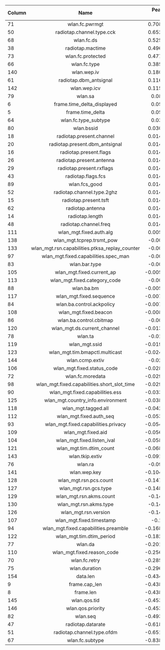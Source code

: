 | Column        | Name           | Pearson Corr  | Kendall Corr  | Spearman Corr  |
| ------------- |:-------------:| -----:| -----:| -----:|
|	71	|	wlan.fc.pwrmgt	|	0.708561	|	0.708561	|	0.708561	|
|	50	|	radiotap.channel.type.cck	|	0.652165	|	0.652165	|	0.652165	|
|	68	|	wlan.fc.ds	|	0.525254	|	0.52784	|	0.539139	|
|	38	|	radiotap.mactime	|	0.496848	|	0.44858	|	0.549358	|
|	73	|	wlan.fc.protected	|	0.477183	|	0.477183	|	0.477183	|
|	66	|	wlan.fc.type	|	0.385492	|	0.420697	|	0.43509	|
|	140	|	wlan.wep.iv	|	0.180674	|	0.24599	|	0.285182	|
|	61	|	radiotap.dbm_antsignal	|	0.116366	|	-0.106813	|	-0.12261	|
|	142	|	wlan.wep.icv	|	0.115751	|	0.230346	|	0.267047	|
|	79	|	wlan.sa	|	0.08186	|	0.725743	|	0.800862	|
|	6	|	frame.time_delta_displayed	|	0.05841	|	0.517106	|	0.632906	|
|	5	|	frame.time_delta	|	0.05841	|	0.517106	|	0.632906	|
|	64	|	wlan.fc.type_subtype	|	0.03093	|	-0.019666	|	-0.021453	|
|	80	|	wlan.bssid	|	0.030155	|	0.452988	|	0.463607	|
|	18	|	radiotap.present.channel	|	0.014712	|	0.014712	|	0.014712	|
|	20	|	radiotap.present.dbm_antsignal	|	0.014712	|	0.014712	|	0.014712	|
|	16	|	radiotap.present.flags	|	0.014712	|	0.014712	|	0.014712	|
|	26	|	radiotap.present.antenna	|	0.014712	|	0.014712	|	0.014712	|
|	29	|	radiotap.present.rxflags	|	0.014712	|	0.014712	|	0.014712	|
|	43	|	radiotap.flags.fcs	|	0.014712	|	0.014712	|	0.014712	|
|	89	|	wlan.fcs_good	|	0.014712	|	0.014712	|	0.014712	|
|	52	|	radiotap.channel.type.2ghz	|	0.014712	|	0.014712	|	0.014712	|
|	15	|	radiotap.present.tsft	|	0.014712	|	0.014712	|	0.014712	|
|	62	|	radiotap.antenna	|	0.014712	|	0.014712	|	0.014712	|
|	14	|	radiotap.length	|	0.014712	|	0.014712	|	0.014712	|
|	48	|	radiotap.channel.freq	|	0.014634	|	0.003032	|	0.003033	|
|	111	|	wlan_mgt.fixed.auth.alg	|	0.005809	|	0.005809	|	0.005809	|
|	138	|	wlan_mgt.tcprep.trsmt_pow	|	-0.00321	|	-0.00321	|	-0.00321	|
|	133	|	wlan_mgt.rsn.capabilities.ptksa_replay_counter	|	-0.00321	|	-0.00321	|	-0.00321	|
|	97	|	wlan_mgt.fixed.capabilities.spec_man	|	-0.00321	|	-0.00321	|	-0.00321	|
|	83	|	wlan.bar.type	|	-0.00454	|	-0.00454	|	-0.00454	|
|	105	|	wlan_mgt.fixed.current_ap	|	-0.005242	|	-0.00556	|	-0.00556	|
|	113	|	wlan_mgt.fixed.category_code	|	-0.00556	|	-0.00556	|	-0.00556	|
|	88	|	wlan.ba.bm	|	-0.005912	|	-0.007863	|	-0.007863	|
|	117	|	wlan_mgt.fixed.sequence	|	-0.007129	|	-0.00908	|	-0.00908	|
|	84	|	wlan.ba.control.ackpolicy	|	-0.007863	|	-0.007863	|	-0.007863	|
|	108	|	wlan_mgt.fixed.beacon	|	-0.008767	|	-0.008767	|	-0.008767	|
|	86	|	wlan.ba.control.cbitmap	|	-0.00908	|	-0.00908	|	-0.00908	|
|	120	|	wlan_mgt.ds.current_channel	|	-0.013133	|	-0.013142	|	-0.013154	|
|	78	|	wlan.ta	|	-0.01935	|	0.269324	|	0.280235	|
|	119	|	wlan_mgt.ssid	|	-0.019404	|	-0.011709	|	-0.011853	|
|	123	|	wlan_mgt.tim.bmapctl.multicast	|	-0.024873	|	-0.024873	|	-0.024873	|
|	144	|	wlan.ccmp.extiv	|	-0.02603	|	-0.028718	|	-0.028724	|
|	106	|	wlan_mgt.fixed.status_code	|	-0.028733	|	-0.028733	|	-0.028733	|
|	72	|	wlan.fc.moredata	|	-0.029548	|	-0.029548	|	-0.029548	|
|	98	|	wlan_mgt.fixed.capabilities.short_slot_time	|	-0.029967	|	-0.029967	|	-0.029967	|
|	90	|	wlan_mgt.fixed.capabilities.ess	|	-0.033849	|	-0.033849	|	-0.033849	|
|	125	|	wlan_mgt.country_info.environment	|	-0.038843	|	-0.039212	|	-0.039214	|
|	118	|	wlan_mgt.tagged.all	|	-0.042259	|	-0.042259	|	-0.042259	|
|	112	|	wlan_mgt.fixed.auth_seq	|	-0.053665	|	-0.06228	|	-0.062321	|
|	93	|	wlan_mgt.fixed.capabilities.privacy	|	-0.054233	|	-0.054233	|	-0.054233	|
|	109	|	wlan_mgt.fixed.aid	|	-0.056225	|	-0.0579	|	-0.057901	|
|	104	|	wlan_mgt.fixed.listen_ival	|	-0.058778	|	-0.059727	|	-0.059731	|
|	121	|	wlan_mgt.tim.dtim_count	|	-0.068407	|	-0.068407	|	-0.068407	|
|	143	|	wlan.tkip.extiv	|	-0.091603	|	-0.105542	|	-0.105835	|
|	76	|	wlan.ra	|	-0.09987	|	-0.747373	|	-0.809785	|
|	141	|	wlan.wep.key	|	-0.104006	|	-0.105829	|	-0.105837	|
|	128	|	wlan_mgt.rsn.pcs.count	|	-0.147055	|	-0.148253	|	-0.148358	|
|	127	|	wlan_mgt.rsn.gcs.type	|	-0.148324	|	-0.148359	|	-0.14836	|
|	129	|	wlan_mgt.rsn.akms.count	|	-0.14836	|	-0.14836	|	-0.14836	|
|	130	|	wlan_mgt.rsn.akms.type	|	-0.14836	|	-0.14836	|	-0.14836	|
|	126	|	wlan_mgt.rsn.version	|	-0.14836	|	-0.14836	|	-0.14836	|
|	107	|	wlan_mgt.fixed.timestamp	|	-0.1506	|	-0.204285	|	-0.206388	|
|	94	|	wlan_mgt.fixed.capabilities.preamble	|	-0.168196	|	-0.168196	|	-0.168196	|
|	122	|	wlan_mgt.tim.dtim_period	|	-0.182614	|	-0.193121	|	-0.193806	|
|	77	|	wlan.da	|	-0.201783	|	-0.289967	|	-0.315015	|
|	110	|	wlan_mgt.fixed.reason_code	|	-0.256507	|	-0.256019	|	-0.256714	|
|	70	|	wlan.fc.retry	|	-0.285381	|	-0.285381	|	-0.285381	|
|	75	|	wlan.duration	|	-0.296245	|	-0.620754	|	-0.644724	|
|	154	|	data.len	|	-0.434536	|	0.006752	|	0.007297	|
|	9	|	frame.cap_len	|	-0.438183	|	-0.119957	|	-0.133869	|
|	8	|	frame.len	|	-0.438183	|	-0.119957	|	-0.133869	|
|	145	|	wlan.qos.tid	|	-0.453058	|	-0.453468	|	-0.45347	|
|	146	|	wlan.qos.priority	|	-0.453058	|	-0.453468	|	-0.45347	|
|	82	|	wlan.seq	|	-0.493602	|	-0.234276	|	-0.279561	|
|	47	|	radiotap.datarate	|	-0.618997	|	-0.6505	|	-0.679098	|
|	51	|	radiotap.channel.type.ofdm	|	-0.651828	|	-0.651828	|	-0.651828	|
|	67	|	wlan.fc.subtype	|	-0.838937	|	-0.783199	|	-0.839979	|
